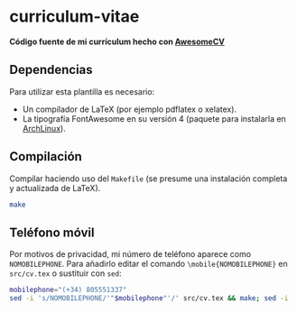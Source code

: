 # curriculum-vitae

**Código fuente de mi currículum hecho con [AwesomeCV](https://github.com/posquit0/Awesome-CV)**

## Dependencias

Para utilizar esta plantilla es necesario: 

- Un compilador de LaTeX (por ejemplo pdflatex o xelatex).
- La tipografía FontAwesome en su versión 4 (paquete para instalarla en [ArchLinux](https://aur.archlinux.org/packages/ttf-font-awesome-4/)). 

## Compilación

Compilar haciendo uso del `Makefile` (se presume una instalación completa y actualizada de LaTeX).

```sh
make
```

## Teléfono móvil

Por motivos de privacidad, mi número de teléfono aparece como `NOMOBILEPHONE`.
Para añadirlo editar el comando `\mobile{NOMOBILEPHONE}` en `src/cv.tex` o sustituir con `sed`:

```sh
mobilephone="(+34) 805551337"
sed -i 's/NOMOBILEPHONE/'"$mobilephone"'/' src/cv.tex && make; sed -i 's/'"$mobilephone"'/NOMOBILEPHONE/' src/cv.tex
```
